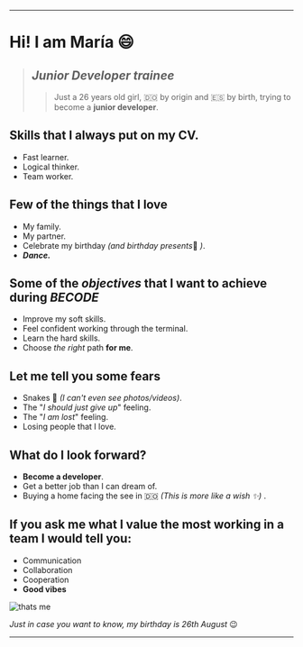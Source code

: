 ***
# **Hi! I am María 😄**

>## *Junior Developer trainee*
>>Just a 26 years old girl, 🇩🇴 by origin and 🇪🇸 by birth, trying to become a **junior developer**.

## Skills that I always put on my CV.
- Fast learner.
- Logical thinker.
- Team worker.

##  Few of the things that I love 
- My family.
- My partner.
- Celebrate my birthday *(and birthday presents*🤭 *)*. 
- ***Dance.***

## Some of the _objectives_ that I want to achieve during *BECODE*
- Improve my soft skills.
- Feel confident working through the terminal.
- Learn the hard skills.
- Choose _the right_ path **for me**. 

## Let me tell you some fears 
- Snakes  🐍  *(I can't even see photos/videos)*.
- The "*I should just give up*" feeling.
- The "*I am lost*" feeling.
- Losing people that I love.

## What do I look forward?
- **Become a developer**.
- Get a better job than I can dream of.
- Buying a home facing the see in 🇩🇴 *(This is more like a wish ✨)* .

## If you ask me what I value the most working in a team I would tell you: 
- Communication
- Collaboration
- Cooperation
- **Good vibes**

![thats me](https://media2.giphy.com/media/JT6iWZCpINXYzXcR4E/200.webp?cid=790b7611rtjhr21git2bqhbpy9n9zlyupm4azlpvuradk7rf&ep=v1_gifs_search&rid=200.webp&ct=g/giphy.gif)

*Just in case you want to know, my birthday is 26th August* 😉
***